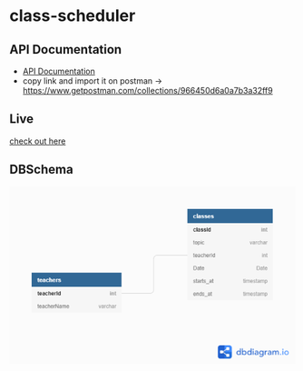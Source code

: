 # class-scheduler
## API Documentation
* [API Documentation](https://www.getpostman.com/collections/966450d6a0a7b3a32ff9)
* copy link and import it on postman  -> https://www.getpostman.com/collections/966450d6a0a7b3a32ff9
## Live 
 [check out here](https://qscheduler.herokuapp.com/)
## DBSchema
![alt text](https://github.com/rahulyadav150/class-scheduler/blob/main/dbSchema/dbSchema.png?raw=true)
 

